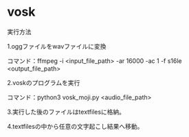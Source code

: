 # vosk
実行方法

1.oggファイルをwavファイルに変換

コマンド：ffmpeg -i <input_file_path> -ar 16000 -ac 1 -f s16le <output_file_path> 

2.voskのプログラムを実行

コマンド：python3 vosk_moji.py <audio_file_path>

3.実行した後のファイルはtextfilesに格納。


4.textfilesの中から任意の文字起こし結果へ移動。
